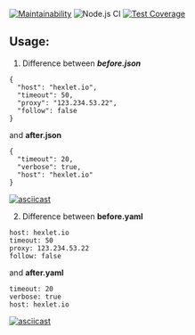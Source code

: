 [![Maintainability](https://api.codeclimate.com/v1/badges/25c7f5fcde8629f768de/maintainability)](https://codeclimate.com/github/Kopyz/backend-project-lvl2/maintainability)
![Node.js CI](https://github.com/Kopyz/backend-project-lvl2/workflows/Node.js%20CI/badge.svg)
[![Test Coverage](https://api.codeclimate.com/v1/badges/25c7f5fcde8629f768de/test_coverage)](https://codeclimate.com/github/Kopyz/backend-project-lvl2/test_coverage)

## Usage:

1. Difference between ***before.json***
```
{
  "host": "hexlet.io",
  "timeout": 50,
  "proxy": "123.234.53.22",
  "follow": false
}
```
and **after.json**
```
{
  "timeout": 20,
  "verbose": true,
  "host": "hexlet.io"
}
```
[![asciicast](https://asciinema.org/a/zzTY4kT1mrCHhXGvB1jaoi9Gp.png)](https://asciinema.org/a/zzTY4kT1mrCHhXGvB1jaoi9Gp)

2. Difference between **before.yaml**
```
host: hexlet.io
timeout: 50
proxy: 123.234.53.22
follow: false
```
and **after.yaml**
```
timeout: 20
verbose: true
host: hexlet.io
```
[![asciicast](https://asciinema.org/a/Lr2bw6XzzRZkHTU7ZLOt7AJYm.png)](https://asciinema.org/a/Lr2bw6XzzRZkHTU7ZLOt7AJYm)
